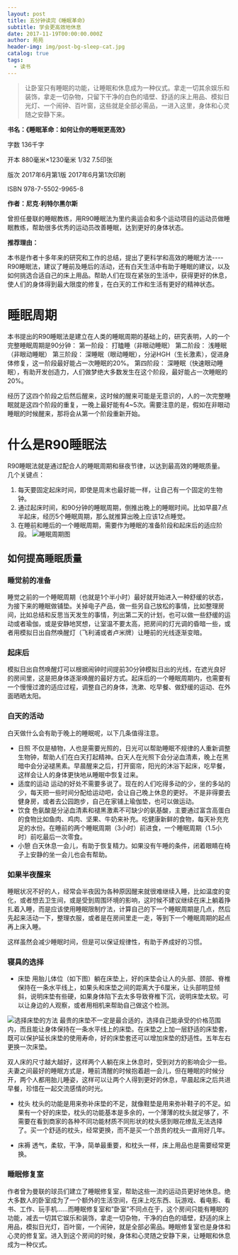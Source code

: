 ```yaml
---
layout: post
title: 五分钟读完《睡眠革命》
subtitle: 学会更高效地休息
date: 2017-11-19T00:00:00.000Z
author: 苑苑
header-img: img/post-bg-sleep-cat.jpg
catalog: true
tags:
  - 读书
---
```


> 让卧室只有睡眠的功能，让睡眠和休息成为一种仪式。拿走一切其余娱乐和装饰，拿走一切杂物，只留下干净的白色的墙壁、舒适的床上用品、模拟日光灯、一个闹钟、百叶窗，这些就是全部必需品，一进入这里，身体和心灵随之安静下来。

**书名：《睡眠革命：如何让你的睡眠更高效》**

字数 136千字

开本 880毫米×1230毫米 1/32 7.5印张

版次 2017年6月第1版 2017年6月第1次印刷

ISBN 978-7-5502-9965-8

**作者：尼克·利特尔黑尔斯**

曾担任曼联的睡眠教练，用R90睡眠法为里约奥运会和多个运动项目的运动员做睡眠教练，帮助很多优秀的运动员改善睡眠，达到更好的身体状态。

**推荐理由：**

本书是作者十多年来的研究和工作的总结，提出了更科学和高效的睡眠方法----R90睡眠法，建议了睡前及睡后的活动，还有白天生活中有助于睡眠的建议，以及如何挑选合适自己的床上用品。帮助人们在现在紧张的生活中，获得更好的休息，使人们的身体得到最大限度的修复，在白天的工作和生活有更好的精神状态。

# 睡眠周期

本书提出的R90睡眠法是建立在人类的睡眠周期的基础上的，研究表明，人的一个完整睡眠周期是90分钟： 第一阶段： 打瞌睡（非眼动睡眠） 第二阶段： 浅睡眠（非眼动睡眠） 第三阶段： 深睡眠（眼动睡眠），分泌HGH（生长激素），促进身体修复，这一阶段最好能占一次睡眠的20%。 第四阶段： 深睡眠（快速眼动睡眠），有助开发创造力，人们做梦绝大多数发生在这个阶段，最好能占一次睡眠的20%。

经历了这四个阶段之后然后醒来，这时候的醒来可能是无意识的，人的一次完整睡眠就是这四个阶段的重复，一晚上最好能有4~5次。需要注意的是，假如在非眼动睡眠的时候醒来，那将会从第一个阶段重新开始。

# 什么是R90睡眠法

R90睡眠法就是通过配合人的睡眠周期和昼夜节律，以达到最高效的睡眠质量。 几个关键点：

1. 每天要固定起床时间，即使是周末也最好能一样，让自己有一个固定的生物钟。
2. 通过起床时间，和90分钟的睡眠周期，倒推出晚上的睡眠时间。比如早晨7点半起床，经历5个睡眠周期，那么就推算出晚上应该12点睡觉。
3. 在睡前和睡后的一个睡眠周期，需要作为睡眠的准备阶段和起床后的适应阶段。 ![睡眠周期图](http://upload-images.jianshu.io/upload_images/3119885-28fa5c3046baab9a.png?imageMogr2/auto-orient/strip%7CimageView2/2/w/1240)

## 如何提高睡眠质量

### 睡觉前的准备

睡觉之前的一个睡眠周期（也就是1个半小时）最好就开始进入一种舒缓的状态，为接下来的睡眠做铺垫。关掉电子产品，做一些另自己放松的事情，比如整理房间，比如总结和反思当天发生的事情，列出第二天的计划，也可以做一些舒缓的运动或者瑜伽，或是安静地冥想，让室温不要太高，把房间的灯光调的昏暗一些，或者用模拟日出自然唤醒灯（飞利浦或者卢米牌）让睡前的光线逐渐变暗。

### 起床后

模拟日出自然唤醒灯可以根据闹钟时间提前30分钟模拟日出的光线，在遮光良好的房间里，这是把身体逐渐唤醒的最好方式。起床后的一个睡眠周期内，也需要有一个慢慢过渡的适应过程，调整自己的身体，洗漱、吃早餐、做舒缓的运动、在外面晒晒太阳。

### 白天的活动

白天做什么会有助于晚上的睡眠呢，以下几条值得注意。

- 日照 不仅是植物，人也是需要光照的，日光可以帮助睡眠不规律的人重新调整生物钟，帮助人们在白天打起精神。白天人在光照下会分泌血清素，晚上在黑暗中会分泌褪黑素。早晨醒来之后，打开窗帘，阳光的沐浴下起床，吃早餐，这样会让人的身体更快地从睡眠中恢复过来。
- 适度的运动 运动的好处不需要多说了。现在的人们吃得多动的少，坐的多站的少，每天把一些时间分配给运动吧，会让自己晚上休息的更好。 不是非得要去健身房，或者去公园跑步，自己在家铺上瑜伽垫，也可以做运动。
- 饮食 色氨酸是分泌血清素和褪黑激素不可缺少的氨基酸，主要通过富含高蛋白的食物比如鱼肉、鸡肉、坚果、牛奶来补充。吃健康新鲜的食物，每天补充充足的水份。在睡前的两个睡眠周期（3小时）前进食，一个睡眠周期（1.5小时）前吃最后一次零食。
- 小憩 白天休息一会儿，有助于恢复精力。如果没有午睡的条件，闭着眼睛在椅子上安静的坐一会儿也会有帮助。

### 如果半夜醒来

睡眠状况不好的人，经常会半夜因为各种原因醒来就很难继续入睡，比如温度的变化，或者想去卫生间，或是受到周围环境的影响，这时候不建议继续在床上躺着挣扎着入睡，而是应该使用睡眠限制疗法，计算自己的下一个睡眠周期是几点，然后先起来活动一下，整理衣服，或者是在房间里走一走，等到下一个睡眠周期的起点再上床入睡。

这样虽然会减少睡眠时间，但是可以保证规律性，有助于养成好的习惯。

### 寝具的选择

- 床垫 用胎儿体位（如下图）躺在床垫上，好的床垫会让人的头部、颈部、脊椎保持在一条水平线上，如果头和床垫之间的距离大于6厘米，让头部明显倾斜，说明床垫有些硬，如果身体陷下去太多导致脊椎下沉，说明床垫太软。可以让身边的人观察，或者用相机来帮助自己做这个检测。

![选择床垫的方法](http://upload-images.jianshu.io/upload_images/3119885-df7f17467cb4a7be.png?imageMogr2/auto-orient/strip%7CimageView2/2/w/1240) 最贵的床垫不一定是最合适的，选择自己能承受的价格范围内，而且能让身体保持在一条水平线上的床垫。在床垫之上加一层舒适的床垫套，既可以保护延长床垫的使用寿命，好的床垫套还可以增加床垫的舒适性。五年左右更换一次床垫。

双人床的尺寸越大越好，这样两个人躺在床上休息时，受到对方的影响会少一些。夫妻之间最好的睡眠方式是，睡前清醒的时候抱着趟一会儿，但在睡眠的时候分开，两个人都用胎儿睡姿，这样可以让两个人得到更好的休息，早晨起床之后共进早餐，珍惜在一起交流感情的时光。

- 枕头 枕头的功能是用来弥补床垫的不足，就像鞋垫是用来弥补鞋子的不足。如果有一个好的床垫，枕头的功能基本是多余的，一个薄薄的枕头就足够了，不需要在看到商家的各种不同功能材质不同形状的枕头感到眼花缭乱无法选择了。买一个舒适的枕头，经常更换，而不是买一个昂贵的枕头一直用好几年。

- 床褥 透气，柔软，干净，简单最重要，和枕头一样，床上用品也是需要经常更换。

### 睡眠修复室

作者曾为曼联的球员们建立了睡眠修复室，帮助这些一流的运动员更好地休息。绝大多数人的卧室成为了一个额外的生活空间，在床上吃东西、玩游戏、看电影、看书、工作、玩手机......而睡眠修复室和"卧室"不同点在于，这个房间只能有睡眠的功能，减去一切其它娱乐和装饰，拿走一切杂物，干净的白色的墙壁，舒适的床上用品，模拟日光灯，百叶窗，一个闹钟，就是全部必需品。睡眠修复室也是身体和心灵的修复室。进入到这个房间的时候，身体和心灵随之安静下来，让睡眠和休息成为一种仪式。
